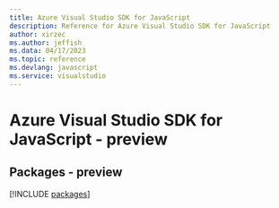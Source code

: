 ```yaml
---
title: Azure Visual Studio SDK for JavaScript
description: Reference for Azure Visual Studio SDK for JavaScript
author: xirzec
ms.author: jeffish
ms.data: 04/17/2023
ms.topic: reference
ms.devlang: javascript
ms.service: visualstudio
---
```

# Azure Visual Studio SDK for JavaScript - preview
## Packages - preview
[!INCLUDE [packages](visual-studio-index.md)]